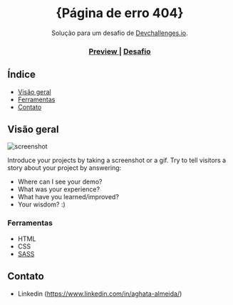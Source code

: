 <!-- Please update value in the {}  -->

<h1 align="center">{Página de erro 404}</h1>

<div align="center">
   Solução para um desafio de <a href="http://devchallenges.io" target="_blank">Devchallenges.io</a>.
</div>

<div align="center">
  <h3>
    <a href="https://{your-demo-link.your-domain}">
      Preview
    </a>
    <span> | </span>
    <a href="https://devchallenges.io/challenges/wBunSb7FPrIepJZAg0sY">
      Desafio
    </a>
  </h3>
</div>

<!-- TABLE OF CONTENTS -->

## Índice

- [Visão geral](#visão-geral)
- [Ferramentas](#ferramentas)
- [Contato](#contato)


<!-- OVERVIEW -->

## Visão geral

![screenshot](https://user-images.githubusercontent.com/16707738/92399059-5716eb00-f132-11ea-8b14-bcacdc8ec97b.png)

Introduce your projects by taking a screenshot or a gif. Try to tell visitors a story about your project by answering:

- Where can I see your demo?
- What was your experience?
- What have you learned/improved?
- Your wisdom? :)

### Ferramentas

<!-- This section should list any major frameworks that you built your project using. Here are a few examples.-->

- HTML
- CSS
- [SASS](https://sass-lang.com/)


## Contato
- Linkedin (https://www.linkedin.com/in/aghata-almeida/)

